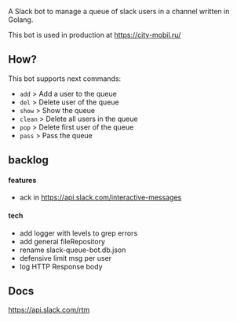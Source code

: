 A Slack bot to manage a queue of slack users in a channel written in Golang.

This bot is used in production at https://city-mobil.ru/

## How?

This bot supports next commands:

* `add`   >   Add a user to the queue
* `del`   >   Delete user of the queue
* `show`  >   Show the queue 
* `clean` >   Delete all users in the queue 
* `pop`  >   Delete first user of the queue
* `pass`  >   Pass the queue

## backlog
#### features
* ack in https://api.slack.com/interactive-messages
#### tech
* add logger with levels to grep errors
* add general fileRepository
* rename slack-queue-bot.db.json
* defensive limit msg per user
* log HTTP Response body


## Docs
https://api.slack.com/rtm
